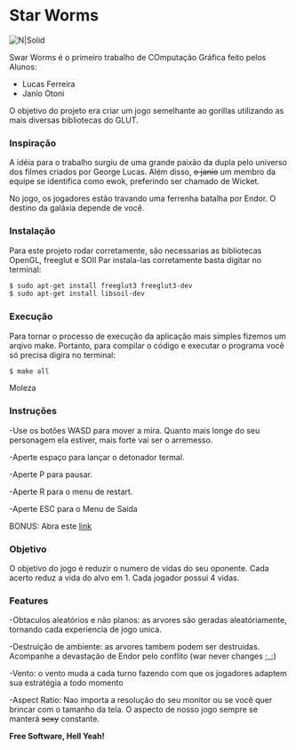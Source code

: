 # Star Worms

![N|Solid](http://65.media.tumblr.com/6d4d0f269fd041ee172eb7a33ccea769/tumblr_mmabfoWAHQ1r413h3o1_400.jpg)

Swar Worms é o primeiro trabalho de COmputação Gráfica feito pelos Alunos:

  - Lucas Ferreira
  - Janio Otoni
  

O objetivo do projeto era criar um jogo semelhante ao gorillas utilizando as mais diversas bibliotecas do GLUT.

### Inspiração

A idéia para o trabalho surgiu de uma grande paixão da dupla pelo universo dos filmes criados por George Lucas. Além disso, ~~o janio~~ um membro da equipe   se identifica como ewok, preferindo ser chamado de Wicket. 

No jogo, os jogadores estão travando uma ferrenha batalha por Endor. O destino da galáxia depende de você.


### Instalação

Para este projeto rodar corretamente, são necessarias as bibliotecas OpenGL, freeglut e SOIl
Par instala-las corretamente basta digitar no terminal:

```sh
$ sudo apt-get install freeglut3 freeglut3-dev
$ sudo apt-get install libsoil-dev
```

### Execução

Para tornar o processo de execução da aplicação mais simples fizemos um arqivo make. Portanto, para compilar o código e executar o programa você só precisa digira no terminal:

```sh
$ make all
```

Moleza

### Instruções

-Use os botões WASD para mover a mira. Quanto mais longe do seu personagem ela estiver, mais forte vai ser o arremesso.

-Aperte espaço para lançar o detonador termal.

-Aperte P para pausar.

-Aperte R para o menu de restart.

-Aperte ESC para o Menu de Saida

BONUS: Abra este [link]


### Objetivo

O objetivo do jogo é reduzir o numero de vidas do seu oponente. Cada acerto reduz a vida do alvo em 1.
Cada jogador possui 4 vidas.

### Features
-Obtaculos aleatórios e não planos: as arvores são geradas aleatóriamente, tornando cada experiencia de jogo unica.

-Destruição de ambiente: as arvores tambem podem ser destruidas. Acompanhe a devastação de Endor pelo conflito (war never changes ;_;)

-Vento: o vento muda a cada turno fazendo com que os jogadores adaptem sua estratégia a todo momento

-Aspect Ratio: Nao importa a resolução do seu monitor ou se você quer brincar com o tamanho da tela. O aspecto de nosso jogo sempre se manterá ~~sexy~~ constante.










**Free Software, Hell Yeah!**

[link]: <https://www.youtube.com/watch?v=6vDwqpzSrRU>


